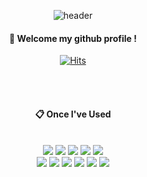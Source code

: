 
<!--
<div align="center"> 
![header](https://capsule-render.vercel.app/api?type=waving&text=NamHyeong)
<br/>
####  :clipboard: Once I've Used 
<img src="https://img.shields.io/badge/JAVA-007396?style=for-the-badge&logo=java&logoColor=white">

<img src="https://img.shields.io/badge/MySQL-4479A1?style=for-the-badge&logo=MySQL&logoColor=white">

<img src="https://img.shields.io/badge/Oracle-F80000?style=for-the-badge&logo=Oracle&logoColor=white">

<img src="https://img.shields.io/badge/Eclipse-2C2255?style=for-the-badge&logo=Eclipse%20IDE&logoColor=white">

<img src="https://img.shields.io/badge/github-181717?style=for-the-badge&logo=github&logoColor=white">

<img src="https://img.shields.io/badge/aws-232F3E?style=for-the-badge&logo=aws&logoColor=white">
<br/>
[![Top Langs](https://github-readme-stats.vercel.app/api/top-langs/?username=NamNaam&layout=compact)](https://github.com/NamHyeong/github-readme-stats)
  
</div>
-->

<div align="center"> 

![header](https://capsule-render.vercel.app/api?type=cylinder&color=000000&height=150&section=header&text=NamHyeong&fontColor=ffffff&fontSize=70&animation=fadeIn&fontAlignY=55&desc=%20&descAlignY=62&descAlign=62)
  
####  :wave: Welcome my github profile !
[![Hits](https://hits.seeyoufarm.com/api/count/incr/badge.svg?url=https%3A%2F%2Fgithub.com%2FNamNaam&count_bg=%2395FF61&title_bg=%2340BC12&icon=&icon_color=%23E7E7E7&title=hits&edge_flat=false)](https://hits.seeyoufarm.com)
  
 <br/>
 <br/>
  
####  :clipboard: Once I've Used 
  
 <br/>
  
<img src="https://img.shields.io/badge/JAVA-007396?style=for-the-badge&logo=Java&logoColor=white">
<img src="https://img.shields.io/badge/JavaScript-F7DF1E?style=for-the-badge&logo=JavaScript&logoColor=white">
<img src="https://img.shields.io/badge/Spring-6DB33F?style=for-the-badge&logo=Spring&logoColor=white">
<img src="https://img.shields.io/badge/HTML5-E34F26?style=for-the-badge&logo=HTML5&logoColor=white">
<img src="https://img.shields.io/badge/CSS3-1572B6?style=for-the-badge&logo=CSS3&logoColor=white"> <br>
<img src="https://img.shields.io/badge/MySQL-4479A1?style=for-the-badge&logo=MySQL&logoColor=white">
<img src="https://img.shields.io/badge/Oracle-F80000?style=for-the-badge&logo=Oracle&logoColor=white"> 
<img src="https://img.shields.io/badge/aws-232F3E?style=for-the-badge&logo=Amazon aws&logoColor=white">
<img src="https://img.shields.io/badge/Eclipse-2C2255?style=for-the-badge&logo=Eclipse%20IDE&logoColor=white">
<img src="https://img.shields.io/badge/github-181717?style=for-the-badge&logo=github&logoColor=white">
<img src="https://img.shields.io/badge/VSCode-007ACC?style=for-the-badge&logo=VisualStudioCode&logoColor=white">
 
   <br/>
   <br/>
 
<!--#### :pencil2: Study log
 
  <br/>
[![NamNaam's GitHub stats](https://github-readme-stats.vercel.app/api?username=NamNaam)](https://github.com/anuraghazra/github-readme-stats)
[![NamNaam's GitHub stats](https://github-readme-stats.vercel.app/api?username=kim-soohyeon&show_icons=true&theme=radical)
[![Top Langs](https://github-readme-stats.vercel.app/api/top-langs/?username=NamNaam&layout=compact)](https://github.com/anuraghazra/github-readme-stats)
  
[![Velog's GitHub stats](https://velog-readme-stats.vercel.app/api?name=NamNaam&color=dark)](https://velog.io/@erer03)
  
[![Solved.ac
NamNaam](http://mazassumnida.wtf/api/generate_badge?boj={handle})](https://solved.ac/{handle})
-->
</div>
